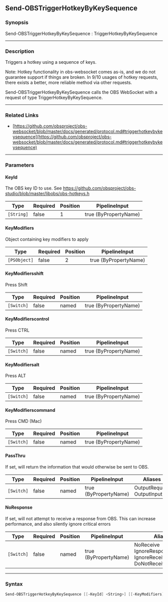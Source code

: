 Send-OBSTriggerHotkeyByKeySequence
----------------------------------

### Synopsis
Send-OBSTriggerHotkeyByKeySequence : TriggerHotkeyByKeySequence

---

### Description

Triggers a hotkey using a sequence of keys.

Note: Hotkey functionality in obs-websocket comes as-is, and we do not guarantee support if things are broken. In 9/10 usages of hotkey requests, there exists a better, more reliable method via other requests.

Send-OBSTriggerHotkeyByKeySequence calls the OBS WebSocket with a request of type TriggerHotkeyByKeySequence.

---

### Related Links
* [https://github.com/obsproject/obs-websocket/blob/master/docs/generated/protocol.md#triggerhotkeybykeysequence](https://github.com/obsproject/obs-websocket/blob/master/docs/generated/protocol.md#triggerhotkeybykeysequence)

---

### Parameters
#### **KeyId**
The OBS key ID to use. See https://github.com/obsproject/obs-studio/blob/master/libobs/obs-hotkeys.h

|Type      |Required|Position|PipelineInput        |
|----------|--------|--------|---------------------|
|`[String]`|false   |1       |true (ByPropertyName)|

#### **KeyModifiers**
Object containing key modifiers to apply

|Type        |Required|Position|PipelineInput        |
|------------|--------|--------|---------------------|
|`[PSObject]`|false   |2       |true (ByPropertyName)|

#### **KeyModifiersshift**
Press Shift

|Type      |Required|Position|PipelineInput        |
|----------|--------|--------|---------------------|
|`[Switch]`|false   |named   |true (ByPropertyName)|

#### **KeyModifierscontrol**
Press CTRL

|Type      |Required|Position|PipelineInput        |
|----------|--------|--------|---------------------|
|`[Switch]`|false   |named   |true (ByPropertyName)|

#### **KeyModifiersalt**
Press ALT

|Type      |Required|Position|PipelineInput        |
|----------|--------|--------|---------------------|
|`[Switch]`|false   |named   |true (ByPropertyName)|

#### **KeyModifierscommand**
Press CMD (Mac)

|Type      |Required|Position|PipelineInput        |
|----------|--------|--------|---------------------|
|`[Switch]`|false   |named   |true (ByPropertyName)|

#### **PassThru**
If set, will return the information that would otherwise be sent to OBS.

|Type      |Required|Position|PipelineInput        |Aliases                      |
|----------|--------|--------|---------------------|-----------------------------|
|`[Switch]`|false   |named   |true (ByPropertyName)|OutputRequest<br/>OutputInput|

#### **NoResponse**
If set, will not attempt to receive a response from OBS.
This can increase performance, and also silently ignore critical errors

|Type      |Required|Position|PipelineInput        |Aliases                                                                |
|----------|--------|--------|---------------------|-----------------------------------------------------------------------|
|`[Switch]`|false   |named   |true (ByPropertyName)|NoReceive<br/>IgnoreResponse<br/>IgnoreReceive<br/>DoNotReceiveResponse|

---

### Syntax
```PowerShell
Send-OBSTriggerHotkeyByKeySequence [[-KeyId] <String>] [[-KeyModifiers] <PSObject>] [-KeyModifiersshift] [-KeyModifierscontrol] [-KeyModifiersalt] [-KeyModifierscommand] [-PassThru] [-NoResponse] [<CommonParameters>]
```
